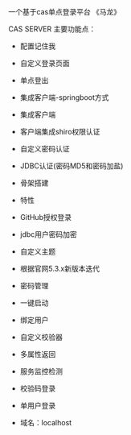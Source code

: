 一个基于cas单点登录平台
《马龙》

CAS SERVER
主要功能点：
- 配置记住我
- 自定义登录页面
- 单点登出
- 集成客户端-springboot方式
- 集成客户端
- 客户端集成shiro权限认证
- 自定义密码认证
- JDBC认证(密码MD5和密码加盐)
- 骨架搭建

- 特性

- GitHub授权登录
- jdbc用户密码加密
- 自定义主题
- 根据官网5.3.x新版本迭代
- 密码管理
- 一键启动
- 绑定用户
- 自定义校验器
- 多属性返回
- 服务监控检测
- 校验码登录
- 单用户登录
- 域名：localhost
